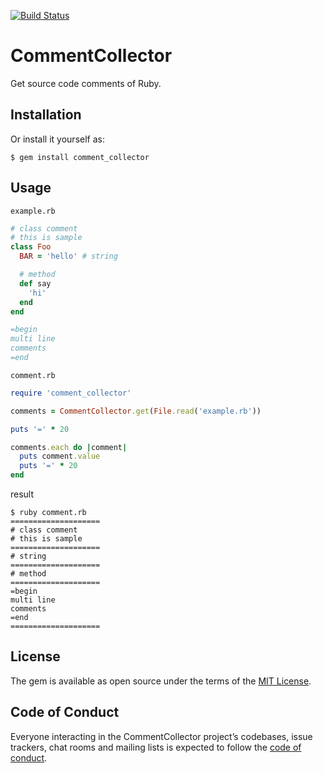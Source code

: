 [![Build Status](https://travis-ci.org/siman-man/comment_collector.svg?branch=master)](https://travis-ci.org/siman-man/comment_collector)

# CommentCollector

Get source code comments of Ruby.


## Installation

Or install it yourself as:

```
$ gem install comment_collector
```

## Usage

`example.rb`

```ruby
# class comment
# this is sample
class Foo
  BAR = 'hello' # string

  # method
  def say
    'hi'
  end
end

=begin
multi line
comments
=end
```

`comment.rb`

```ruby
require 'comment_collector'

comments = CommentCollector.get(File.read('example.rb'))

puts '=' * 20

comments.each do |comment|
  puts comment.value
  puts '=' * 20
end
```

result

```
$ ruby comment.rb
====================
# class comment
# this is sample
====================
# string
====================
# method
====================
=begin
multi line
comments
=end
====================
```


## License

The gem is available as open source under the terms of the [MIT License](https://opensource.org/licenses/MIT).

## Code of Conduct

Everyone interacting in the CommentCollector project’s codebases, issue trackers, chat rooms and mailing lists is expected to follow the [code of conduct](https://github.com/[USERNAME]/comment_collector/blob/master/CODE_OF_CONDUCT.md).
